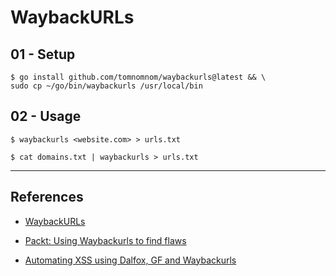 # WaybackURLs

## 01 - Setup

```
$ go install github.com/tomnomnom/waybackurls@latest && \
sudo cp ~/go/bin/waybackurls /usr/local/bin
```

## 02 - Usage

`$ waybackurls <website.com> > urls.txt`

`$ cat domains.txt | waybackurls > urls.txt`

---
## References

- [WaybackURLs](https://github.com/tomnomnom/waybackurls)

- [Packt: Using Waybackurls to find flaws](https://security.packt.com/using-waybackurls-to-find-flaws/)

- [Automating XSS using Dalfox, GF and Waybackurls](https://infosecwriteups.com/automating-xss-using-dalfox-gf-and-waybackurls-bc6de16a5c75)